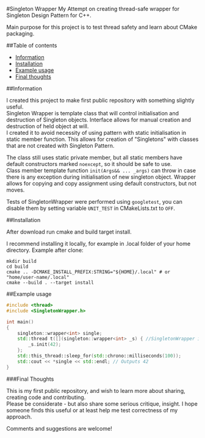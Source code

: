 #Singleton Wrapper
My Attempt on creating thread-safe wrapper for Singleton Design Pattern for C++.

Main purpose for this project is to test thread safety and learn about CMake packaging.

##Table of contents
* [Information](#information)
* [Installation](#installation)
* [Example usage](#example-usage)
* [Final thoughts](#final-thoughts)

##Information

I created this project to make first public repository with something slightly useful.<br>
Singleton Wrapper is template class that will control initialisation and destruction of Singleton objects. Interface allows for manual creation and destruction of held object at will. <br>
I created it to avoid necessity of using pattern with static initialisation in static member function. 
This allows for creation of "Singletons" with classes that are not created with Singleton Pattern.

The class still uses static private member, but all static members have default constructors marked `noexcept`, so it should be safe to use.<br>
Class member template function `init(Args&& ... _args)` can throw in case there is any exception during initialisation of new singleton object.
Wrapper allows for copying and copy assignment using default constructors, but not moves.

Tests of SingletonWrapper were performed using `googletest`, you can disable them by setting variable `UNIT_TEST` in CMakeLists.txt to `OFF`. 

##Installation

After download run cmake and build target install.

I recommend installing it locally, for example in .local folder of your home directory. Example after clone:
```shell
mkdir build
cd build
cmake .. -DCMAKE_INSTALL_PREFIX:STRING="${HOME}/.local" # or "home/user-name/.local"
cmake --build . --target install
```


##Example usage

```c++
#include <thread>
#include <SingletonWrapper.h>

int main()
{
    singleton::wrapper<int> single;
    std::thread t([](singleton::wrapper<int> _s) { //SingletonWrapper is copyable but not movable
        _s.init(42);
    };
    std::this_thread::sleep_for(std::chrono::milliseconds(100));
    std::cout << *single << std::endl; // Outputs 42
}
```


###Final Thoughts

This is my first public repository, and wish to learn more about sharing, creating code and contributing.<br>
Please be considerate - but also share some serious critique, insight. I hope someone finds this useful or at least help me test correctness of my approach.

Comments and suggestions are welcome!